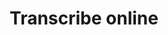 ---
title: Transcribe online
description: Transcribe online
layout: online
url: transcribe/online
script: transcribeOnline
---